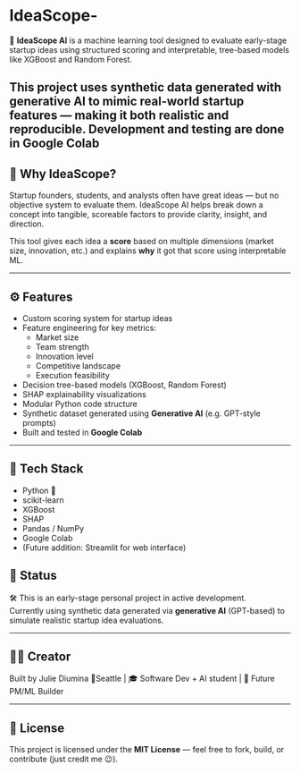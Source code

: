 # IdeaScope-

🚀 **IdeaScope AI** is a machine learning tool designed to evaluate early-stage startup ideas using structured scoring and interpretable, tree-based models like XGBoost and Random Forest.

This project uses synthetic data **generated with generative AI** to mimic real-world startup features — making it both realistic and reproducible. Development and testing are done in **Google Colab**
---

## 🧠 Why IdeaScope?

Startup founders, students, and analysts often have great ideas — but no objective system to evaluate them. IdeaScope AI helps break down a concept into tangible, scoreable factors to provide clarity, insight, and direction.

This tool gives each idea a **score** based on multiple dimensions (market size, innovation, etc.) and explains **why** it got that score using interpretable ML.

---

## ⚙️ Features

- Custom scoring system for startup ideas
- Feature engineering for key metrics:
  - Market size
  - Team strength
  - Innovation level
  - Competitive landscape
  - Execution feasibility
- Decision tree-based models (XGBoost, Random Forest)
- SHAP explainability visualizations
- Modular Python code structure
- Synthetic dataset generated using **Generative AI** (e.g. GPT-style prompts)
- Built and tested in **Google Colab** 
---

## 🧰 Tech Stack

- Python 🐍
- scikit-learn
- XGBoost
- SHAP
- Pandas / NumPy
- Google Colab
- (Future addition: Streamlit for web interface)

## 🚧 Status

🛠️ This is an early-stage personal project in active development.  
Currently using synthetic data generated via **generative AI** (GPT-based) to simulate realistic startup idea evaluations.

---

## 🙋‍♀️ Creator

Built by Julie Diumina 
📍Seattle | 🎓 Software Dev + AI student | 🚀 Future PM/ML Builder

---

## 📜 License

This project is licensed under the **MIT License** — feel free to fork, build, or contribute (just credit me 😉).




